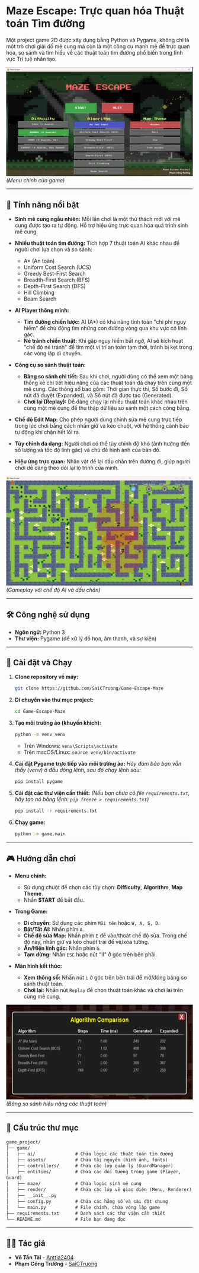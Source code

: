 # Maze Escape: Trực quan hóa Thuật toán Tìm đường

Một project game 2D được xây dựng bằng Python và Pygame, không chỉ là một trò chơi giải đố mê cung mà còn là một công cụ mạnh mẽ để trực quan hóa, so sánh và tìm hiểu về các thuật toán tìm đường phổ biến trong lĩnh vực Trí tuệ nhân tạo.

![Giao diện Menu](Menu.png)
*(Menu chính của game)*

---

## 🌟 Tính năng nổi bật

-   **Sinh mê cung ngẫu nhiên:** Mỗi lần chơi là một thử thách mới với mê cung được tạo ra tự động. Hỗ trợ hiệu ứng trực quan hóa quá trình sinh mê cung.

-   **Nhiều thuật toán tìm đường:** Tích hợp 7 thuật toán AI khác nhau để người chơi lựa chọn và so sánh:
    -   A* (An toàn)
    -   Uniform Cost Search (UCS)
    -   Greedy Best-First Search
    -   Breadth-First Search (BFS)
    -   Depth-First Search (DFS)
    -   Hill Climbing
    -   Beam Search

-   **AI Player thông minh:**
    -   **Tìm đường chiến lược:** AI (A*) có khả năng tính toán "chi phí nguy hiểm" để chủ động tìm những con đường vòng qua khu vực có lính gác.
    -   **Né tránh chiến thuật:** Khi gặp nguy hiểm bất ngờ, AI sẽ kích hoạt "chế độ né tránh" để tìm một vị trí an toàn tạm thời, tránh bị kẹt trong các vòng lặp di chuyển.

-   **Công cụ so sánh thuật toán:**
    -   **Bảng so sánh chi tiết:** Sau khi chơi, người dùng có thể xem một bảng thống kê chi tiết hiệu năng của các thuật toán đã chạy trên cùng một mê cung. Các thông số bao gồm: Thời gian thực thi, Số bước đi, Số nút đã duyệt (Expanded), và Số nút đã được tạo (Generated).
    -   **Chơi lại (Replay):** Dễ dàng chạy lại nhiều thuật toán khác nhau trên cùng một mê cung để thu thập dữ liệu so sánh một cách công bằng.

-   **Chế độ Edit Map:** Cho phép người dùng chỉnh sửa mê cung trực tiếp trong lúc chơi bằng cách nhấn giữ và kéo chuột, với hệ thống cảnh báo tự động khi chặn hết lối ra.

-   **Tùy chỉnh đa dạng:** Người chơi có thể tùy chỉnh độ khó (ảnh hưởng đến số lượng và tốc độ lính gác) và chủ đề hình ảnh của bản đồ.

-   **Hiệu ứng trực quan:** Nhân vật để lại dấu chân trên đường đi, giúp người chơi dễ dàng theo dõi lại lộ trình của mình.

![Gameplay](Gameplay.png)
*(Gameplay với chế độ AI và dấu chân)*

---

## 🛠️ Công nghệ sử dụng

-   **Ngôn ngữ:** Python 3
-   **Thư viện:** Pygame (để xử lý đồ họa, âm thanh, và sự kiện)

---

## 🚀 Cài đặt và Chạy

1.  **Clone repository về máy:**
    ```bash
    git clone https://github.com/SaiCTruong/Game-Escape-Maze
    ```

2.  **Di chuyển vào thư mục project:**
    ```bash
    cd Game-Escape-Maze
    ```

3.  **Tạo môi trường ảo (khuyến khích):**
    ```bash
    python -m venv venv
    ```
    -   Trên Windows: `venv\Scripts\activate`
    -   Trên macOS/Linux: `source venv/bin/activate`

4.  **Cài đặt Pygame trực tiếp vào môi trường ảo:**
    *Hãy đảm bảo bạn vẫn thấy (venv) ở đầu dòng lệnh, sau đó chạy lệnh sau:*
    ```bash
    pip install pygame
    ```

5.  **Cài đặt các thư viện cần thiết:**
    *(Nếu bạn chưa có file `requirements.txt`, hãy tạo nó bằng lệnh: `pip freeze > requirements.txt`)*
    ```bash
    pip install -r requirements.txt
    ```

6.  **Chạy game:**
    ```bash
    python -m game.main
    ```

---

## 🎮 Hướng dẫn chơi

-   **Menu chính:**
    -   Sử dụng chuột để chọn các tùy chọn: **Difficulty**, **Algorithm**, **Map Theme**.
    -   Nhấn **START** để bắt đầu.

-   **Trong Game:**
    -   **Di chuyển:** Sử dụng các phím `Mũi tên` hoặc `W, A, S, D`.
    -   **Bật/Tắt AI:** Nhấn phím `A`.
    -   **Chế độ sửa Map:** Nhấn phím `E` để vào/thoát chế độ sửa. Trong chế độ này, nhấn giữ và kéo chuột trái để vẽ/xóa tường.
    -   **Ẩn/Hiện lính gác:** Nhấn phím `G`.
    -   **Tạm dừng:** Nhấn `ESC` hoặc nút "II" ở góc trên bên phải.

-   **Màn hình kết thúc:**
    -   **Xem thông số:** Nhấn nút `i` ở góc trên bên trái để mở/đóng bảng so sánh thuật toán.
    -   **Chơi lại:** Nhấn nút `Replay` để chọn thuật toán khác và chơi lại trên cùng mê cung.

![Bảng so sánh](Algorithm.png)
*(Bảng so sánh hiệu năng các thuật toán)*

---

## 📁 Cấu trúc thư mục

```
game_project/
├── game/
│   ├── ai/               # Chứa logic các thuật toán tìm đường
│   ├── assets/           # Chứa tài nguyên (hình ảnh, fonts)
│   ├── controllers/      # Chứa các lớp quản lý (GuardManager)
│   ├── entities/         # Chứa các đối tượng trong game (Player, Guard)
│   ├── maze/             # Chứa logic sinh mê cung
│   ├── render/           # Chứa các lớp vẽ giao diện (Menu, Renderer)
│   ├── __init__.py
│   ├── config.py         # Chứa các hằng số và cài đặt chung
│   └── main.py           # File chính, chứa vòng lặp game
├── requirements.txt      # Danh sách các thư viện cần thiết
└── README.md             # File bạn đang đọc
```
---

## 👨‍💻 Tác giả

* **Võ Tấn Tài** - [Anttia2404](https://github.com/Anttia2404)
* **Phạm Công Trường** - [SaiCTruong](https://github.com/SaiCTruong)